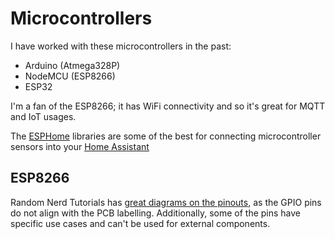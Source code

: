 # Microcontrollers

I have worked with these microcontrollers in the past:

- Arduino (Atmega328P)
- NodeMCU (ESP8266)
- ESP32

I'm a fan of the ESP8266; it has WiFi connectivity and so it's great for MQTT
and IoT usages.

The [ESPHome](https://esphome.io) libraries are some of the best for connecting
microcontroller sensors into your [Home Assistant](/devops/home-assistant.md)

## ESP8266

Random Nerd Tutorials has
[great diagrams on the pinouts](https://randomnerdtutorials.com/esp8266-pinout-reference-gpios/),
as the GPIO pins do not align with the PCB labelling. Additionally, some of the
pins have specific use cases and can't be used for external components.
